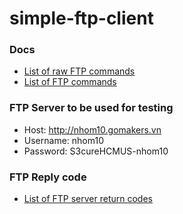 # simple-ftp-client

### Docs

* [List of raw FTP commands](http://www.nsftools.com/tips/RawFTP.htm)
* [List of FTP commands](https://en.wikipedia.org/wiki/List_of_FTP_commands)

### FTP Server to be used for testing

* Host: http://nhom10.gomakers.vn
* Username: nhom10
* Password: S3cureHCMUS-nhom10

### FTP Reply code

* [List of FTP server return codes](https://en.wikipedia.org/wiki/List_of_FTP_server_return_codes)
